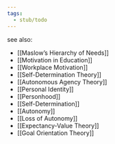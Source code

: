 ```yaml
---
tags:
  - stub/todo
---
```

see also:
- [[Maslow’s Hierarchy of Needs]]
- [[Motivation in Education]]
- [[Workplace Motivation]]
- [[Self-Determination Theory]]
- [[Autonomous Agency Theory]]
- [[Personal Identity]]
- [[Personhood]]
- [[Self-Determination]]
- [[Autonomy]]
- [[Loss of Autonomy]]
- [[Expectancy-Value Theory]]
- [[Goal Orientation Theory]]
